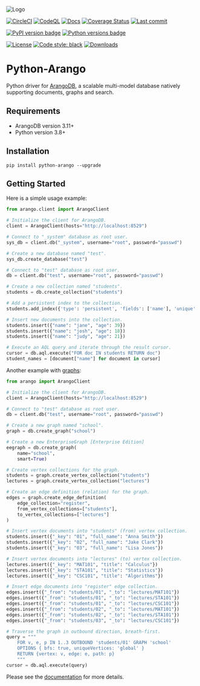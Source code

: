 ![Logo](https://user-images.githubusercontent.com/2701938/108583516-c3576680-72ee-11eb-883f-2d9b52e74e45.png)

[![CircleCI](https://dl.circleci.com/status-badge/img/gh/arangodb/python-arango/tree/main.svg?style=svg)](https://dl.circleci.com/status-badge/redirect/gh/arangodb/python-arango/tree/main)
[![CodeQL](https://github.com/arangodb/python-arango/actions/workflows/codeql.yaml/badge.svg)](https://github.com/arangodb/python-arango/actions/workflows/codeql.yaml)
[![Docs](https://github.com/arangodb/python-arango/actions/workflows/docs.yaml/badge.svg)](https://github.com/arangodb/python-arango/actions/workflows/docs.yaml)
[![Coverage Status](https://codecov.io/gh/arangodb/python-arango/branch/main/graph/badge.svg?token=M8zrjrzsUY)](https://codecov.io/gh/arangodb/python-arango)
[![Last commit](https://img.shields.io/github/last-commit/arangodb/python-arango)](https://github.com/arangodb/python-arango/commits/master)

[![PyPI version badge](https://img.shields.io/pypi/v/python-arango?color=3775A9&style=for-the-badge&logo=pypi&logoColor=FFD43B)](https://pypi.org/project/python-arango/)
[![Python versions badge](https://img.shields.io/badge/3.8%2B-3776AB?style=for-the-badge&logo=python&logoColor=FFD43B&label=Python)](https://pypi.org/project/python-arango/)

[![License](https://img.shields.io/github/license/arangodb/python-arango?color=9E2165&style=for-the-badge)](https://github.com/arangodb/python-arango/blob/master/LICENSE)
[![Code style: black](https://img.shields.io/static/v1?style=for-the-badge&label=code%20style&message=black&color=black)](https://github.com/psf/black)
[![Downloads](https://img.shields.io/pepy/dt/python-arango?style=for-the-badge&color=282661
)](https://pepy.tech/project/python-arango)

# Python-Arango

Python driver for [ArangoDB](https://www.arangodb.com), a scalable multi-model
database natively supporting documents, graphs and search.

## Requirements

- ArangoDB version 3.11+
- Python version 3.8+

## Installation

```shell
pip install python-arango --upgrade
```

## Getting Started

Here is a simple usage example:

```python
from arango.client import ArangoClient

# Initialize the client for ArangoDB.
client = ArangoClient(hosts="http://localhost:8529")

# Connect to "_system" database as root user.
sys_db = client.db("_system", username="root", password="passwd")

# Create a new database named "test".
sys_db.create_database("test")

# Connect to "test" database as root user.
db = client.db("test", username="root", password="passwd")

# Create a new collection named "students".
students = db.create_collection("students")

# Add a persistent index to the collection.
students.add_index({'type': 'persistent', 'fields': ['name'], 'unique': True})

# Insert new documents into the collection.
students.insert({"name": "jane", "age": 39})
students.insert({"name": "josh", "age": 18})
students.insert({"name": "judy", "age": 21})

# Execute an AQL query and iterate through the result cursor.
cursor = db.aql.execute("FOR doc IN students RETURN doc")
student_names = [document["name"] for document in cursor]
```

Another example with [graphs](https://www.arangodb.com/docs/stable/graphs.html):

```python
from arango import ArangoClient

# Initialize the client for ArangoDB.
client = ArangoClient(hosts="http://localhost:8529")

# Connect to "test" database as root user.
db = client.db("test", username="root", password="passwd")

# Create a new graph named "school".
graph = db.create_graph("school")

# Create a new EnterpriseGraph [Enterprise Edition]
eegraph = db.create_graph(
    name="school",
    smart=True)

# Create vertex collections for the graph.
students = graph.create_vertex_collection("students")
lectures = graph.create_vertex_collection("lectures")

# Create an edge definition (relation) for the graph.
edges = graph.create_edge_definition(
    edge_collection="register",
    from_vertex_collections=["students"],
    to_vertex_collections=["lectures"]
)

# Insert vertex documents into "students" (from) vertex collection.
students.insert({"_key": "01", "full_name": "Anna Smith"})
students.insert({"_key": "02", "full_name": "Jake Clark"})
students.insert({"_key": "03", "full_name": "Lisa Jones"})

# Insert vertex documents into "lectures" (to) vertex collection.
lectures.insert({"_key": "MAT101", "title": "Calculus"})
lectures.insert({"_key": "STA101", "title": "Statistics"})
lectures.insert({"_key": "CSC101", "title": "Algorithms"})

# Insert edge documents into "register" edge collection.
edges.insert({"_from": "students/01", "_to": "lectures/MAT101"})
edges.insert({"_from": "students/01", "_to": "lectures/STA101"})
edges.insert({"_from": "students/01", "_to": "lectures/CSC101"})
edges.insert({"_from": "students/02", "_to": "lectures/MAT101"})
edges.insert({"_from": "students/02", "_to": "lectures/STA101"})
edges.insert({"_from": "students/03", "_to": "lectures/CSC101"})

# Traverse the graph in outbound direction, breath-first.
query = """
    FOR v, e, p IN 1..3 OUTBOUND 'students/01' GRAPH 'school'
    OPTIONS { bfs: true, uniqueVertices: 'global' }
    RETURN {vertex: v, edge: e, path: p}
    """
cursor = db.aql.execute(query)
```

Please see the [documentation](https://docs.python-arango.com) for more details.

